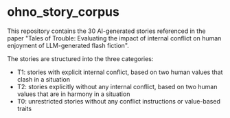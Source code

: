 # ohno_story_corpus

This repository contains the 30 AI-generated stories referenced in the paper "Tales of Trouble: Evaluating the impact of internal conflict on human enjoyment of LLM-generated flash fiction". 

The stories are structured into the three categories: 
- T1: stories with explicit internal conflict, based on two human values that clash in a situation
- T2: stories explicitly without any internal conflict, based on two human values that are in harmony in a situation
- T0: unrestricted stories without any conflict instructions or value-based traits
